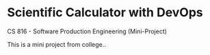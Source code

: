 # Scientific Calculator with DevOps
CS 816 - Software Production Engineering (Mini-Project)


This is a mini project from college..


